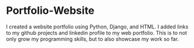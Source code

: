 # Portfolio-Website

I created a website portfolio using Python, Django, and HTML. I added links to my github projects and linkedin profile to my web portfolio. This is to not only grow my programming skills, but to also showcase my work so far. 
